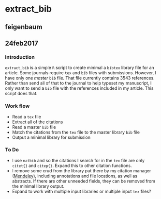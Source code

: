 # extract_bib
## feigenbaum
## 24feb2017

### Introduction

`extract_bib` is a simple `R` script to create minimal a `bibtex` library file for an article. Some journals require `tex` and `bib` files with submissions. However, I have only one *master* `bib` file. That file currently contains 3543 references. Rather than send all of that to the journal to help typeset my manuscript, I only want to send a `bib` file with the references included in my article. This script does that.

### Work flow

- Read a `tex` file
- Extract all of the citations
- Read a master `bib` file
- Match the citations from the `tex` file to the master library `bib` file
- Output a minimal library for submission

### To Do

- I use `natbib` and so the citations I search for in the `tex` file are only `citet{}` and `citep{}`. Expand this to other citation functions.
- I remove some crud from the library put there by my citation manager ([Mendeley](https://www.mendeley.com/)), including annotations and file locations, as well as abstracts. If there are other unneeded fields, they can be removed from the minimal library output.
- Expand to work with multiple input libraries or multiple input `tex` files?
